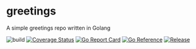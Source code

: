 # greetings
A simple greetings repo written in Golang


![build](https://github.com/arunkpatra/greetings/workflows/build/badge.svg) 
[![Coverage Status](https://coveralls.io/repos/github/arunkpatra/greetings/badge.svg?branch=master)](https://coveralls.io/github/arunkpatra/greetings?branch=master)
[![Go Report Card](https://goreportcard.com/badge/github.com/arunkpatra/greetings?style=flat-square)](https://goreportcard.com/report/github.com/arunkpatra/greetings) 
[![Go Reference](https://pkg.go.dev/badge/github.com/arunkpatra/greetings.svg)](https://pkg.go.dev/github.com/arunkpatra/greetings) [![Release](https://img.shields.io/github/release/arunkpatra/greetings.svg?style=flat-square)](https://github.com/arunkpatra/greetings/releases/latest)
